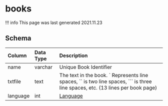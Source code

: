 # books

!!! info
	This page was last generated 2021.11.23

## Schema

| Column | Data Type | Description |
| :--- | :--- | :--- |
| name | varchar | Unique Book Identifier |
| txtfile | text | The text in the book. ` Represents line spaces, `` is two line spaces, ``` is three line spaces, etc. (13 lines per book page\) |
| language | int | [Language](../../../../server/player/languages) |


